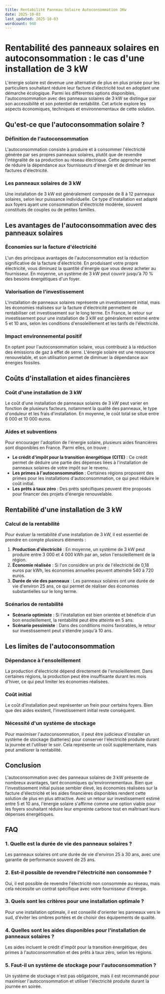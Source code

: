 ```yaml
---
title: Rentabilité Panneau Solaire Autoconsommation 3Kw
date: 2025-10-03
last_updated: 2025-10-03
wordcount: 948
---
```


# Rentabilité des panneaux solaires en autoconsommation : le cas d'une installation de 3 kW

L'énergie solaire est devenue une alternative de plus en plus prisée pour les particuliers souhaitant réduire leur facture d'électricité tout en adoptant une démarche écologique. Parmi les différentes options disponibles, l'autoconsommation avec des panneaux solaires de 3 kW se distingue par son accessibilité et son potentiel de rentabilité. Cet article explore les aspects économiques, techniques et environnementaux de cette solution.

## Qu'est-ce que l'autoconsommation solaire ?

### Définition de l'autoconsommation

L'autoconsommation consiste à produire et à consommer l'électricité générée par ses propres panneaux solaires, plutôt que de revendre l'intégralité de sa production au réseau électrique. Cette approche permet de réduire la dépendance aux fournisseurs d'énergie et de diminuer les factures d'électricité.

### Les panneaux solaires de 3 kW

Une installation de 3 kW est généralement composée de 8 à 12 panneaux solaires, selon leur puissance individuelle. Ce type d'installation est adapté aux foyers ayant une consommation d'électricité modérée, souvent constitués de couples ou de petites familles.

## Les avantages de l'autoconsommation avec des panneaux solaires

### Économies sur la facture d'électricité

L'un des principaux avantages de l'autoconsommation est la réduction significative de la facture d'électricité. En produisant votre propre électricité, vous diminuez la quantité d'énergie que vous devez acheter au fournisseur. En moyenne, un système de 3 kW peut couvrir jusqu'à 70 % des besoins énergétiques d'un foyer.

### Valorisation de l'investissement

L'installation de panneaux solaires représente un investissement initial, mais les économies réalisées sur la facture d'électricité permettent de rentabiliser cet investissement sur le long terme. En France, le retour sur investissement pour une installation de 3 kW est généralement estimé entre 5 et 10 ans, selon les conditions d'ensoleillement et les tarifs de l'électricité.

### Impact environnemental positif

En optant pour l'autoconsommation solaire, vous contribuez à la réduction des émissions de gaz à effet de serre. L'énergie solaire est une ressource renouvelable, et son utilisation permet de diminuer la dépendance aux énergies fossiles.

## Coûts d'installation et aides financières

### Coût d'une installation de 3 kW

Le coût d'une installation de panneaux solaires de 3 kW peut varier en fonction de plusieurs facteurs, notamment la qualité des panneaux, le type d'onduleur et les frais d'installation. En moyenne, le coût total se situe entre 6 000 et 10 000 euros.

### Aides et subventions

Pour encourager l'adoption de l'énergie solaire, plusieurs aides financières sont disponibles en France. Parmi elles, on trouve :

- **Le crédit d'impôt pour la transition énergétique (CITE)** : Ce crédit permet de déduire une partie des dépenses liées à l'installation de panneaux solaires de votre impôt sur le revenu.
- **Les primes à l'autoconsommation** : Certaines régions proposent des primes pour les installations d'autoconsommation, ce qui peut réduire le coût initial.
- **Les prêts à taux zéro** : Des prêts spécifiques peuvent être proposés pour financer des projets d'énergie renouvelable.

## Rentabilité d'une installation de 3 kW

### Calcul de la rentabilité

Pour évaluer la rentabilité d'une installation de 3 kW, il est essentiel de prendre en compte plusieurs éléments :

1. **Production d'électricité** : En moyenne, un système de 3 kW peut produire entre 3 000 et 4 000 kWh par an, selon l'ensoleillement de la région.
2. **Économie réalisée** : Si l'on considère un prix de l'électricité de 0,18 euros par kWh, les économies annuelles peuvent atteindre 540 à 720 euros.
3. **Durée de vie des panneaux** : Les panneaux solaires ont une durée de vie d'environ 25 ans, ce qui permet de réaliser des économies substantielles sur le long terme.

### Scénarios de rentabilité

- **Scénario optimiste** : Si l'installation est bien orientée et bénéficie d'un bon ensoleillement, la rentabilité peut être atteinte en 5 ans.
- **Scénario pessimiste** : Dans des conditions moins favorables, le retour sur investissement peut s'étendre jusqu'à 10 ans.

## Les limites de l'autoconsommation

### Dépendance à l'ensoleillement

La production d'électricité dépend directement de l'ensoleillement. Dans certaines régions, la production peut être insuffisante durant les mois d'hiver, ce qui peut limiter les économies réalisées.

### Coût initial

Le coût d'installation peut représenter un frein pour certains foyers. Bien que des aides existent, l'investissement initial reste conséquent.

### Nécessité d'un système de stockage

Pour maximiser l'autoconsommation, il peut être judicieux d'installer un système de stockage (batteries) pour conserver l'électricité produite durant la journée et l'utiliser le soir. Cela représente un coût supplémentaire, mais peut améliorer la rentabilité.

## Conclusion

L'autoconsommation avec des panneaux solaires de 3 kW présente de nombreux avantages, tant économiques qu'environnementaux. Bien que l'investissement initial puisse sembler élevé, les économies réalisées sur la facture d'électricité et les aides financières disponibles rendent cette solution de plus en plus attractive. Avec un retour sur investissement estimé entre 5 et 10 ans, l'énergie solaire s'affirme comme une option viable pour les foyers souhaitant réduire leur empreinte carbone tout en maîtrisant leurs dépenses énergétiques.

## FAQ

### 1. Quelle est la durée de vie des panneaux solaires ?

Les panneaux solaires ont une durée de vie d'environ 25 à 30 ans, avec une garantie de performance souvent de 25 ans.

### 2. Est-il possible de revendre l'électricité non consommée ?

Oui, il est possible de revendre l'électricité non consommée au réseau, mais cela nécessite un contrat spécifique avec votre fournisseur d'énergie.

### 3. Quels sont les critères pour une installation optimale ?

Pour une installation optimale, il est conseillé d'orienter les panneaux vers le sud, d'éviter les ombres portées et de choisir des équipements de qualité.

### 4. Quelles sont les aides disponibles pour l'installation de panneaux solaires ?

Les aides incluent le crédit d'impôt pour la transition énergétique, des primes à l'autoconsommation et des prêts à taux zéro, selon les régions.

### 5. Faut-il un système de stockage pour l'autoconsommation ?

Un système de stockage n'est pas obligatoire, mais il est recommandé pour maximiser l'autoconsommation et utiliser l'électricité produite durant la journée en soirée.